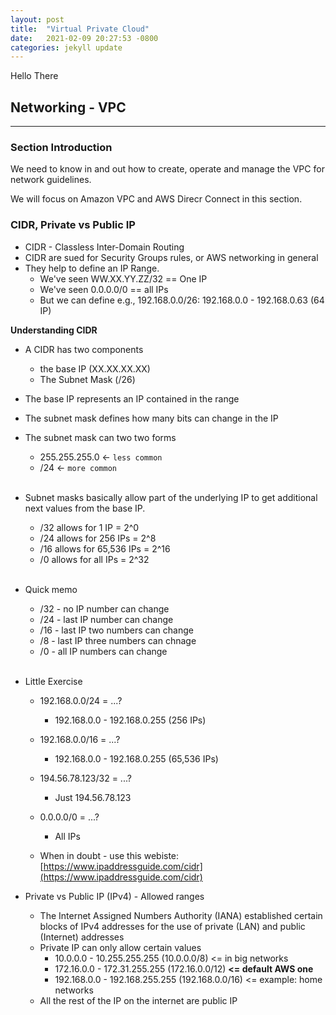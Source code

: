 ```yaml
---
layout: post
title:  "Virtual Private Cloud"
date:   2021-02-09 20:27:53 -0800
categories: jekyll update
---
```


Hello There

## Networking - VPC
---

### Section Introduction

We need to know in and out how to create, operate and manage the VPC for network guidelines.

We will focus on Amazon VPC and AWS Direcr Connect in this section.

### CIDR, Private vs Public IP

- CIDR - Classless Inter-Domain Routing <br/>
- CIDR are sued for Security Groups rules, or AWS networking in general<br/>
- They help to define an IP Range.
    - We've seen WW.XX.YY.ZZ/32 == One IP <br/>
    - We've seen 0.0.0.0/0 == all IPs <br/>
    - But we can define e.g., 192.168.0.0/26: 192.168.0.0 - 192.168.0.63 (64 IP)

**Understanding CIDR**

- A CIDR has two components
    - the base IP (XX.XX.XX.XX)
    - The Subnet Mask (/26)
- The base IP represents an IP contained in the range
- The subnet mask defines how many bits can change in the IP

- The subnet mask can two two forms 
    - 255.255.255.0 <- `less common`
    - /24 <- `more common`
<br/><br/>
- Subnet masks basically allow part of the underlying IP to get additional next values from the base IP.
    - /32 allows for 1 IP = 2^0
    - /24 allows for 256 IPs = 2^8
    - /16 allows for 65,536 IPs = 2^16
    - /0 allows for all IPs = 2^32
<br/><br/>
- Quick memo
    - /32 - no IP number can change
    - /24 - last IP number can change
    - /16 - last IP two numbers can change
    - /8 - last IP three numbers can chnage 
    - /0 - all IP numbers can change
<br/><br/>
- Little Exercise
    - 192.168.0.0/24 = ...?
        - 192.168.0.0 - 192.168.0.255 (256 IPs)
    - 192.168.0.0/16 = ...?
        - 192.168.0.0 - 192.168.0.255 (65,536 IPs)
    - 194.56.78.123/32 = ...?
        -  Just 194.56.78.123
    - 0.0.0.0/0 = ...?
        - All IPs

    - When in doubt - use this webiste: [https://www.ipaddressguide.com/cidr](https://www.ipaddressguide.com/cidr)

- Private vs Public IP (IPv4) - Allowed ranges
    - The Internet Assigned Numbers Authority (IANA) established certain blocks of IPv4 addresses for the use of private (LAN) and public (Internet) addresses
    - Private IP can only allow certain values
        - 10.0.0.0 - 10.255.255.255 (10.0.0.0/8) <= in big networks
        - 172.16.0.0 - 172.31.255.255 (172.16.0.0/12) **<= default AWS one**
        - 192.168.0.0 - 192.168.255.255 (192.168.0.0/16) <= example: home networks
    - All the rest of the IP on the internet are public IP